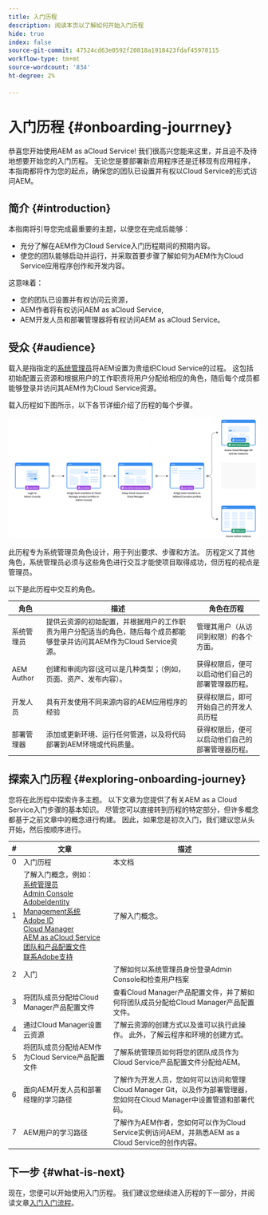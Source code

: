 ```yaml
---
title: 入门历程
description: 阅读本页以了解如何开始入门历程
hide: true
index: false
source-git-commit: 47524cd63e0592f20818a1918423fdaf45970115
workflow-type: tm+mt
source-wordcount: '834'
ht-degree: 2%

---
```


# 入门历程 {#onboarding-jourrney}

恭喜您开始使用AEM as aCloud Service! 我们很高兴您能来这里，并且迫不及待地想要开始您的入门历程。 无论您是要部署新应用程序还是迁移现有应用程序，本指南都将作为您的起点，确保您的团队已设置并有权以Cloud Service的形式访问AEM。

## 简介 {#introduction}

本指南将引导您完成最重要的主题，以便您在完成后能够：

* 充分了解在AEM作为Cloud Service入门历程期间的预期内容。
* 使您的团队能够启动并运行，并采取首要步骤了解如何为AEM作为Cloud Service应用程序创作和开发内容。

这意味着：

* 您的团队已设置并有权访问云资源，
* AEM作者将有权访问AEM as aCloud Service,
* AEM开发人员和部署管理器将有权访问AEM as aCloud Service。


## 受众 {#audience}

载入是指指定的[系统管理员](https://experienceleague.adobe.com/docs/experience-manager-cloud-service/onboarding/onboarding-concepts/system-administrator.html?lang=en)将AEM设置为贵组织Cloud Service的过程。 这包括初始配置云资源和根据用户的工作职责将用户分配给相应的角色，随后每个成员都能够登录并访问其AEM作为Cloud Service资源。

载入历程如下图所示，以下各节详细介绍了历程的每个步骤。

![](/help/onboarding/onboarding-journey/assets/onboarding-journey.png)

此历程专为系统管理员角色设计，用于列出要求、步骤和方法。 历程定义了其他角色，系统管理员必须与这些角色进行交互才能使项目取得成功，但历程的视点是管理员。

以下是此历程中交互的角色。

| 角色 | 描述 | 角色在历程 |
|---|---|---|
| 系统管理员 | 提供云资源的初始配置，并根据用户的工作职责为用户分配适当的角色，随后每个成员都能够登录并访问其AEM作为Cloud Service资源。 | 管理其用户（从访问到权限）的各个方面。 |
| AEM Author | 创建和审阅内容(这可以是几种类型；（例如，页面、资产、发布内容）。 | 获得权限后，便可以启动他们自己的部署管理器历程。 |
| 开发人员 | 具有开发使用不同来源内容的AEM应用程序的经验 | 获得权限后，即可开始自己的开发人员历程 |
| 部署管理器 | 添加或更新环境、运行任何管道，以及将代码部署到AEM环境或代码质量。 | 获得权限后，便可以启动他们自己的部署管理器历程。 |

## 探索入门历程 {#exploring-onboarding-journey}

您将在此历程中探索许多主题。 以下文章为您提供了有关AEM as a Cloud Service入门步骤的基本知识。 尽管您可以直接转到历程的特定部分，但许多概念都基于之前文章中的概念进行构建。 因此，如果您是初次入门，我们建议您从头开始，然后按顺序进行。

| # | 文章 | 描述 |
|---|---|---|
| 0 | 入门历程 | 本文档 |
| 1 | 了解入门概念，例如：<br>[系统管理员](https://experienceleague.adobe.com/docs/experience-manager-cloud-service/onboarding/onboarding-concepts/system-administrator.html?lang=en)<br>[Admin Console](https://experienceleague.adobe.com/docs/experience-manager-cloud-service/onboarding/onboarding-concepts/admin-console.html?lang=en)<br>[AdobeIdentity Management系统](https://experienceleague.adobe.com/docs/experience-manager-cloud-service/onboarding/onboarding-concepts/ims.html?lang=en)<br>[Adobe ID](https://experienceleague.adobe.com/docs/experience-manager-cloud-service/onboarding/onboarding-concepts/adobe-id.html?lang=en)<br>[Cloud Manager](https://experienceleague.adobe.com/docs/experience-manager-cloud-service/onboarding/onboarding-concepts/cloud-manager-introduction.html?lang=en)<br>[AEM as aCloud Service团队和产品配置文件](https://experienceleague.adobe.com/docs/experience-manager-cloud-service/onboarding/onboarding-concepts/aem-cs-team-product-profiles.html?lang=en)<br>[联系Adobe支持](https://experienceleague.adobe.com/docs/experience-manager-cloud-service/onboarding/onboarding-concepts/onboarding-help-resources.html?lang=en) | 了解入门概念。 |
| 2 | 入门 | 了解如何以系统管理员身份登录Admin Console和检查用户档案 |
| 3 | 将团队成员分配给Cloud Manager产品配置文件 | 查看Cloud Manager产品配置文件，并了解如何将团队成员分配给Cloud Manager产品配置文件。 |
| 4 | 通过Cloud Manager设置云资源 | 了解云资源的创建方式以及谁可以执行此操作。 此外，了解云程序和环境的创建方式。 |
| 5 | 将团队成员分配给AEM作为Cloud Service产品配置文件 | 了解系统管理员如何将您的团队成员作为Cloud Service产品配置文件分配给AEM。 |
| 6 | 面向AEM开发人员和部署经理的学习路径 | 了解作为开发人员，您如何可以访问和管理Cloud Manager Git，以及作为部署管理器，您如何在Cloud Manager中设置管道和部署代码。 |
| 7 | AEM用户的学习路径 | 了解作为AEM作者，您如何可以作为Cloud Service实例访问AEM，并熟悉AEM as a Cloud Service的创作内容。 |

## 下一步 {#what-is-next}

现在，您便可以开始使用入门历程。 我们建议您继续进入历程的下一部分，并阅读文章[入门入门流程](/help/onboarding/onboarding-journey/get-started-onboarding-journey.md)。